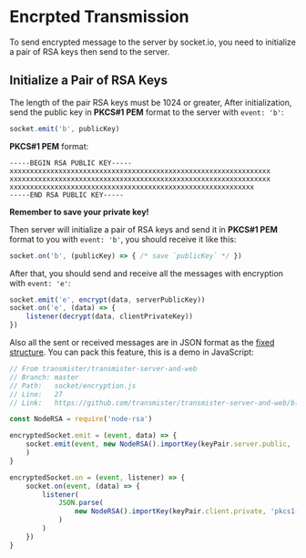 # Encrpted Transmission

To send encrypted message to the server by socket.io, you need to initialize a pair of RSA keys then send to the server.

## Initialize a Pair of RSA Keys

The length of the pair RSA keys must be 1024 or greater, After initialization, send the public key in **PKCS#1 PEM** format to the server with `event: 'b'`:

```javascript
socket.emit('b', publicKey)
```

**PKCS#1 PEM** format:
```
-----BEGIN RSA PUBLIC KEY-----
xxxxxxxxxxxxxxxxxxxxxxxxxxxxxxxxxxxxxxxxxxxxxxxxxxxxxxxxxxxxxxxx
xxxxxxxxxxxxxxxxxxxxxxxxxxxxxxxxxxxxxxxxxxxxxxxxxxxxxxxxxxxxxxxx
xxxxxxxxxxxxxxxxxxxxxxxxxxxxxxxxxxxxxxxxxxxxxxxxxxxxxxxxxxxx
-----END RSA PUBLIC KEY-----
```

**Remember to save your private key!**

Then server will initialize a pair of RSA keys and send it in **PKCS#1 PEM** format to you with `event: 'b'`, you should receive it like this:

```javascript
socket.on('b', (publicKey) => { /* save `publicKey` */ })
```

After that, you should send and receive all the messages with encryption with `event: 'e'`:

```javascript
socket.emit('e', encrypt(data, serverPublicKey))
socket.on('e', (data) => {
    listener(decrypt(data, clientPrivateKey))
})
```

Also all the sent or received messages are in JSON format as the [fixed structure](./message-structure.md). You can pack this feature, this is a demo in JavaScript:

```javascript
// From transmister/transmister-server-and-web
// Branch: master
// Path:   socket/encryption.js
// Line:   27
// Link:   https://github.com/transmister/transmister-server-and-web/blob/master/socket/encryption.js#L27

const NodeRSA = require('node-rsa')

encryptedSocket.emit = (event, data) => {
    socket.emit(event, new NodeRSA().importKey(keyPair.server.public, 'pkcs1-public-pem').encrypt(JSON.stringify(data), 'base64')
    )
}

encryptedSocket.on = (event, listener) => {
    socket.on(event, (data) => {
        listener(
            JSON.parse(
                new NodeRSA().importKey(keyPair.client.private, 'pkcs1-private-pem').decrypt(data, 'utf8')
            )
        )
    })
}
```

